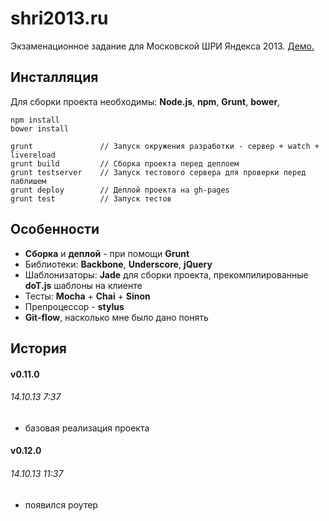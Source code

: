 shri2013.ru
===========

Экзаменационное задание для Московской ШРИ Яндекса 2013. [Демо.](http://jvee.github.io/shri2013.ru/)

Инсталляция
----------
Для сборки проекта необходимы: **Node.js**, **npm**, **Grunt**, **bower**,
```
npm install
bower install

grunt               // Запуск окружения разработки - сервер + watch + livereload
grunt build         // Сборка проекта перед деплоем
grunt testserver    // Запуск тестового сервера для проверки перед паблишем
grunt deploy        // Деплой проекта на gh-pages
grunt test          // Запуск тестов
```

Особенности
-----------

* **Сборка** и **деплой** - при помощи **Grunt**
* Библиотеки: **Backbone**, **Underscore**, **jQuery**
* Шаблонизаторы: **Jade** для сборки проекта, прекомпилированные **doT.js** шаблоны на клиенте
* Тесты: **Mocha** + **Chai** + **Sinon**
* Препроцессор - **stylus**
* **Git-flow**, насколько мне было дано понять

История 
------------
#### v0.11.0 ####
######  14.10.13 7:37 ######
* базовая реализация проекта

#### v0.12.0 ####
######  14.10.13 11:37 ######
* появился роутер 

